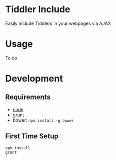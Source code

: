 # Tiddler Include

Easily include Tiddlers in your webpages via AJAX

# Usage

To do

# Development

## Requirements

* [node](http://nodejs.org/)
* [grunt](http://gruntjs.com/)
* bower: `npm install -g bower`

## First Time Setup

```
npm install
grunt
```
